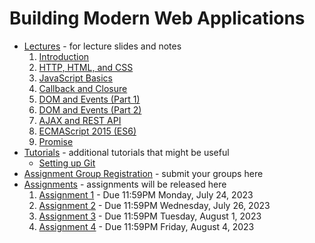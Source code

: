 # Building Modern Web Applications

* [Lectures](./lectures) - for lecture slides and notes
    1. [Introduction](./lectures/lecture-0.pdf)
    2. [HTTP, HTML, and CSS](./lectures/lecture-1.pdf)
    3. [JavaScript Basics](./lectures/lecture-2.pdf)
    4. [Callback and Closure](./lectures/lecture-3.pdf)
    5. [DOM and Events (Part 1)](./lectures/lecture-4.1.pdf)
    6. [DOM and Events (Part 2)](./lectures/lecture-4.2.pdf)
    7. [AJAX and REST API](./lectures/lecture-5.pdf)
    8. [ECMAScript 2015 (ES6)](./lectures/lecture-6.pdf)
    9. [Promise](./lectures/lecture-7.pdf)
* [Tutorials](./tutorials) - additional tutorials that might be useful
    * [Setting up Git](./tutorials/git-setup.md)
* [Assignment Group Registration](https://forms.gle/GBJfRiSKEn1jXa7UA) - submit your groups here
* [Assignments](./assignments) - assignments will be released here
    1. [Assignment 1](./assignments/assignment-1) - Due 11:59PM Monday, July 24, 2023
    2. [Assignment 2](./assignments/assignment-2) - Due 11:59PM Wednesday, July 26, 2023
    3. [Assignment 3](./assignments/assignment-3) - Due 11:59PM Tuesday, August 1, 2023
    4. [Assignment 4](./assignments/assignment-4) - Due 11:59PM Friday, August 4, 2023

